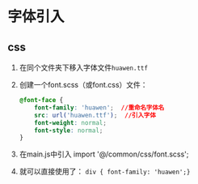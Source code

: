 <!--
 * @Author: your name
 * @Date: 2020-11-16 16:08:42
 * @LastEditTime: 2020-11-16 16:11:49
 * @LastEditors: Please set LastEditors
 * @Description: In User Settings Edit
 * @FilePath: \garbage-book\on_the_job\company\字体.md
-->

# 字体引入

## css

1. 在同个文件夹下移入字体文件`huawen.ttf`

2. 创建一个font.scss（或font.css）文件：

    ```css
    @font-face {  
        font-family: 'huawen';  //重命名字体名
        src: url('huawen.ttf');  //引入字体
        font-weight: normal;  
        font-style: normal;  
    }
    ```

3. 在main.js中引入
    import '@/common/css/font.scss';

4. 就可以直接使用了：
`div { font-family: 'huawen';}`
